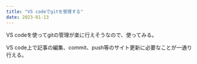 ```yaml
---
title: "VS codeでgitを管理する"
date: 2023-01-13
---
```


VS codeを使ってgitの管理が楽に行えそうなので、使ってみる。
<br>

VS code上で記事の編集、commit、push等のサイト更新に必要なことが一通り行える。
